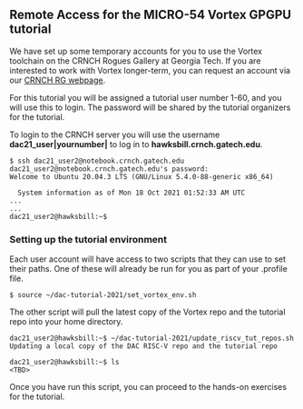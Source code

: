 ## Remote Access for the MICRO-54 Vortex GPGPU tutorial

We have set up some temporary accounts for you to use the Vortex toolchain on the CRNCH Rogues Gallery at Georgia Tech. If you are interested to work with Vortex longer-term, you can request an account via our [CRNCH RG webpage](https://crnch-rg.cc.gatech.edu/request-access/).


For this tutorial you will be assigned a tutorial user number 1-60, and you will use this to login. The password will be shared by the tutorial organizers for the tutorial.

To login to the CRNCH server you will use the username **dac21_user|yournumber|** to log in to **hawksbill.crnch.gatech.edu**.

```
$ ssh dac21_user2@notebook.crnch.gatech.edu
dac21_user2@notebook.crnch.gatech.edu's password:
Welcome to Ubuntu 20.04.3 LTS (GNU/Linux 5.4.0-88-generic x86_64)

  System information as of Mon 18 Oct 2021 01:52:33 AM UTC
...
...
dac21_user2@hawksbill:~$
```

### Setting up the tutorial environment

Each user account will have access to two scripts that they can use to set their paths. One of these will already be run for you as part of your .profile file. 

```
$ source ~/dac-tutorial-2021/set_vortex_env.sh
```

The other script will pull the latest copy of the Vortex repo and the tutorial repo into your home directory. 

```
dac21_user2@hawksbill:~$ ~/dac-tutorial-2021/update_riscv_tut_repos.sh
Updating a local copy of the DAC RISC-V repo and the tutorial repo

dac21_user2@hawksbill:~$ ls
<TBD>
```

Once you have run this script, you can proceed to the hands-on exercises for the tutorial.
